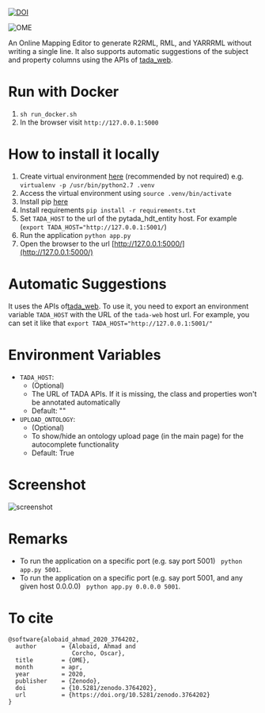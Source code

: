 [![DOI](https://zenodo.org/badge/DOI/10.5281/zenodo.3764202.svg)](https://doi.org/10.5281/zenodo.3764202)

![OME](https://github.com/oeg-upm/OME/raw/master/logo.png)

An Online Mapping Editor to generate R2RML, RML, and YARRRML without writing a single line.
It also supports automatic suggestions of the subject and property columns using 
the APIs of [tada_web](https://github.com/oeg-upm/tada-web).


# Run with Docker
1. `sh run_docker.sh`
2. In the browser visit `http://127.0.0.1:5000`


# How to install it locally
1. Create virtual environment [here](https://docs.python-guide.org/dev/virtualenvs/) (recommended by not required) e.g. ```virtualenv -p /usr/bin/python2.7 .venv```
1. Access the virtual environment using `source .venv/bin/activate`
1. Install pip [here](https://pip.pypa.io/en/stable/installing/)
1. Install requirements ``` pip install -r requirements.txt ```
1. Set `TADA_HOST` to the url of the pytada_hdt_entity host. For example (`export TADA_HOST="http://127.0.0.1:5001/`)
1. Run the application ``` python app.py ```
1. Open the browser to the url [http://127.0.0.1:5000/](http://127.0.0.1:5000/)


# Automatic Suggestions
It uses the APIs of[tada_web](https://github.com/oeg-upm/tada-web). To use it, you need to export an environment variable `TADA_HOST` with the 
URL of the `tada-web` host url.
For example, you can set it like that
`export TADA_HOST="http://127.0.0.1:5001/"`




# Environment Variables
* `TADA_HOST`:
    * (Optional)
    * The URL of TADA APIs. If it is missing, the class and properties won't be annotated automatically
    * Default: ""
* `UPLOAD_ONTOLOGY`: 
    * (Optional)
    * To show/hide an ontology upload page (in the main page) for the autocomplete functionality
    * Default: True



# Screenshot
![screenshot](https://github.com/oeg-upm/OME/raw/master/screenshot.png)


# Remarks
* To run the application on a specific port (e.g. say port 5001) ``` python app.py 5001```.
* To run the application on a specific port (e.g. say port 5001, and any given host 0.0.0.0) ``` python app.py 0.0.0.0 5001```.

# To cite
```
@software{alobaid_ahmad_2020_3764202,
  author       = {Alobaid, Ahmad and
                  Corcho, Oscar},
  title        = {OME},
  month        = apr,
  year         = 2020,
  publisher    = {Zenodo},
  doi          = {10.5281/zenodo.3764202},
  url          = {https://doi.org/10.5281/zenodo.3764202}
}
```

